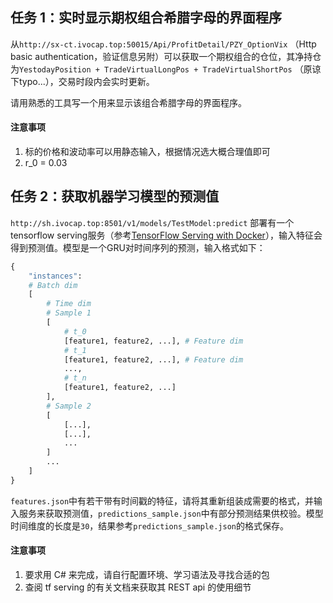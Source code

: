 
## 任务 1：实时显示期权组合希腊字母的界面程序

从`http://sx-ct.ivocap.top:50015/Api/ProfitDetail/PZY_OptionVix` （Http basic authentication，验证信息另附）可以获取一个期权组合的仓位，其净持仓为`YestodayPosition + TradeVirtualLongPos + TradeVirtualShortPos` （原谅下typo...），交易时段内会实时更新。

请用熟悉的工具写一个用来显示该组合希腊字母的界面程序。

#### 注意事项

1. 标的价格和波动率可以用静态输入，根据情况选大概合理值即可
2. r_0 = 0.03

## 任务 2：获取机器学习模型的预测值

`http://sh.ivocap.top:8501/v1/models/TestModel:predict` 部署有一个tensorflow serving服务（参考[TensorFlow Serving with Docker](https://www.tensorflow.org/tfx/serving/docker)），输入特征会得到预测值。模型是一个GRU对时间序列的预测，输入格式如下：


```python
{
    "instances":
    # Batch dim
    [
        # Time dim
        # Sample 1
        [
            # t_0
            [feature1, feature2, ...], # Feature dim
            # t_1
            [feature1, feature2, ...], # Feature dim
            ...,
            # t_n
            [feature1, feature2, ...]
        ],
        # Sample 2
        [
            [...],
            [...],
            ...
        ]
        ...
    ]
}
```

`features.json`中有若干带有时间戳的特征，请将其重新组装成需要的格式，并输入服务来获取预测值，`predictions_sample.json`中有部分预测结果供校验。模型时间维度的长度是`30`，结果参考`predictions_sample.json`的格式保存。

#### 注意事项

1. 要求用 C# 来完成，请自行配置环境、学习语法及寻找合适的包
2. 查阅 tf serving 的有关文档来获取其 REST api 的使用细节
